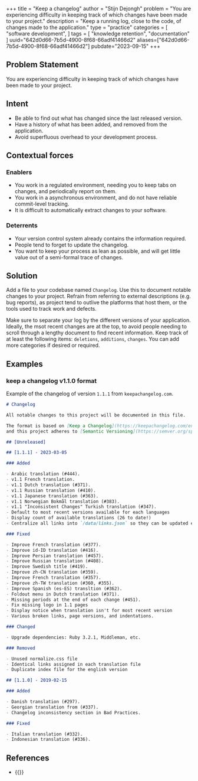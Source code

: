 +++
title = "Keep a changelog"
author = "Stijn Dejongh"
problem = "You are experiencing difficulty in keeping track of which changes have been made to your project."
description = "Keep a running log, close to the code, of changes made to the application."
type = "practice"
categories = [
    "software development",
]
tags = [
    "knowledge retention", "documentation"
]
uuid="642d0d66-7b5d-4900-8f68-66adf41466d2"
aliases=["642d0d66-7b5d-4900-8f68-66adf41466d2"]
pubdate="2023-09-15"
+++

## Problem Statement

You are experiencing difficulty in keeping track of which changes have been made to your project.

## Intent

* Be able to find out what has changed since the last released version.
* Have a history of what has been added, and removed from the application.
* Avoid superfluous overhead to your development process.

## Contextual forces

### Enablers

* You work in a regulated environment, needing you to keep tabs on changes, and periodically report on them.
* You work in a asynchronous environment, and do not have reliable commit-level tracking.
* It is difficult to automatically extract changes to your software.

### Deterrents

* Your version control system already contains the information required.
* People tend to forget to update the changelog.
* You want to keep your process as lean as possible, and will get little value out of a semi-formal trace of changes.

## Solution

Add a file to your codebase named `Changelog`. Use this to document notable changes to your project.
Refrain from referring to external descriptions (e.g. bug reports), as project tend to outlive the platforms that host them, or the tools used 
to track work and defects.

Make sure to separate your log by the different versions of your application. Ideally, the msot recent changes are at the top, to avoid people 
needing to scroll through a lengthy document to find recent information.
Keep track of at least the following items: `deletions`, `additions`, `changes`. You can add more categories if desired or required.


## Examples

### keep a changelog v1.1.0 format

Example of the changelog of version `1.1.1` from `keepachangelog.com`. 

```changelog.md
# Changelog

All notable changes to this project will be documented in this file.

The format is based on [Keep a Changelog](https://keepachangelog.com/en/1.0.0/),
and this project adheres to [Semantic Versioning](https://semver.org/spec/v2.0.0.html).

## [Unreleased]

## [1.1.1] - 2023-03-05

### Added

- Arabic translation (#444).
- v1.1 French translation.
- v1.1 Dutch translation (#371).
- v1.1 Russian translation (#410).
- v1.1 Japanese translation (#363).
- v1.1 Norwegian Bokmål translation (#383).
- v1.1 "Inconsistent Changes" Turkish translation (#347).
- Default to most recent versions available for each languages
- Display count of available translations (26 to date!)
- Centralize all links into `/data/links.json` so they can be updated easily

### Fixed

- Improve French translation (#377).
- Improve id-ID translation (#416).
- Improve Persian translation (#457).
- Improve Russian translation (#408).
- Improve Swedish title (#419).
- Improve zh-CN translation (#359).
- Improve French translation (#357).
- Improve zh-TW translation (#360, #355).
- Improve Spanish (es-ES) transltion (#362).
- Foldout menu in Dutch translation (#371).
- Missing periods at the end of each change (#451).
- Fix missing logo in 1.1 pages
- Display notice when translation isn't for most recent version
- Various broken links, page versions, and indentations.

### Changed

- Upgrade dependencies: Ruby 3.2.1, Middleman, etc.

### Removed

- Unused normalize.css file
- Identical links assigned in each translation file
- Duplicate index file for the english version

## [1.1.0] - 2019-02-15

### Added

- Danish translation (#297).
- Georgian translation from (#337).
- Changelog inconsistency section in Bad Practices.

### Fixed

- Italian translation (#332).
- Indonesian translation (#336).
```


## References

* {{<reference author="Lacan, O."
  year="2023"
  title="Keep a changelog v1.1.0"
  site="keepachagelog.com"
  link="https://keepachangelog.com/en/1.1.0/" >}}